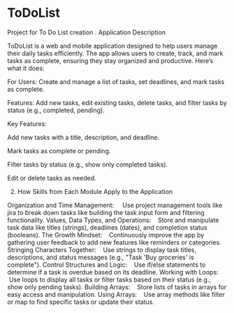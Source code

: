 # ToDoList
Project for To Do List creation 
. Application Description

ToDoList is a web and mobile application designed to help users manage their daily tasks efficiently. The app allows users to create, track, and mark tasks as complete, ensuring they stay organized and productive. Here’s what it does:

For Users: Create and manage a list of tasks, set deadlines, and mark tasks as complete.

Features: Add new tasks, edit existing tasks, delete tasks, and filter tasks by status (e.g., completed, pending).

Key Features:

Add new tasks with a title, description, and deadline.

Mark tasks as complete or pending.

Filter tasks by status (e.g., show only completed tasks).

Edit or delete tasks as needed.

2. How Skills from Each Module Apply to the Application

Organization and Time Management:     Use project management tools like jira to break down tasks like building the task input form and filtering functionality.
Values, Data Types, and Operations:    Store and manipulate task data like titles (strings), deadlines (dates), and completion status (booleans).
The Growth Mindset:    Continuously improve the app by gathering user feedback to add new features like reminders or categories.
Stringing Characters Together:    Use strings to display task titles, descriptions, and status messages (e.g., "Task 'Buy groceries' is complete").
Control Structures and Logic:    Use if/else statements to determine if a task is overdue based on its deadline.
Working with Loops:    Use loops to display all tasks or filter tasks based on their status (e.g., show only pending tasks).
Building Arrays:    Store lists of tasks in arrays for easy access and manipulation.
Using Arrays:    Use array methods like filter or map to find specific tasks or update their status.
